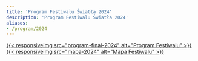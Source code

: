 ```yaml
---
title: 'Program Festiwalu Światła 2024'
description: 'Program Festiwalu Światła 2024'
aliases:
- /program/2024
---
```


<a href="/images/program/program-final-2024.jpg" title="Mapa Festiwalu">
{{< responsiveimg src="program-final-2024" alt="Program Festiwalu" >}}
</a>

<a href="/images/program/mapa-2024.jpg" title="Mapa Festiwalu">
{{< responsiveimg src="mapa-2024" alt="Mapa Festiwalu" >}}
</a>